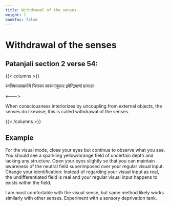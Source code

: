 ```yaml
---
title: Withdrawal of the senses
weight: 1
bookToc: false
---
```


# Withdrawal of the senses

## Patanjali section 2 verse 54:

{{< columns >}}

स्वविषयासम्प्रयोगे चित्तस्य स्वरूपानुकार इवेन्द्रियाणां प्रत्याहाः

<--->

When consciousness interiorizes by
uncoupling from external objects, the senses do likewise; this is
called withdrawal of the senses.

{{< /columns >}}

## Example

For the visual mode, close your eyes but continue to observe what you
see. You should see a sparkling yellow/orange field of uncertain depth and
lacking any structure. Open your eyes slightly so that you can maintain
awareness of the neutral field superimposed over your regular visual
input. Change your identification: Instead of regarding your visual
input as real, the undifferentiated field is real and your regular
visual input happens to exists within the field.

I am most comfortable with the visual sense, but same method likely
works similarly with other senses. Experiment with a sensory
deprivation tank.
